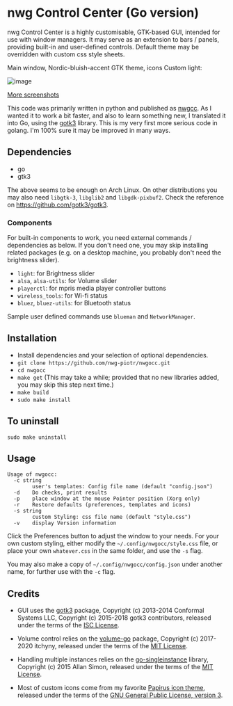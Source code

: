 # nwg Control Center (Go version)

nwg Control Center is a highly customisable, GTK-based GUI, intended for use with window managers. It may serve as an
extension to bars / panels, providing built-in and user-defined controls. Default theme may be overridden with custom
css style sheets.

Main window, Nordic-bluish-accent GTK theme, icons Custom light:

![image](https://user-images.githubusercontent.com/20579136/168924121-2f4a8ff2-51d5-4ceb-a813-5bb4b7901214.png)

[More screenshots](https://scrot.cloud/album/nwgocc.tDg)

This code was primarily written in python and published as [nwgcc](https://github.com/nwg-piotr/nwgcc). As I wanted it
to work a bit faster, and also to learn something new, I translated it into Go, using the
[gotk3](https://github.com/gotk3/gotk3) library. This is my very first more serious code in golang. I'm 100% sure it
may be improved in many ways.

## Dependencies

- go
- gtk3

The above seems to be enough on Arch Linux. On other distributions you may also need `libgtk-3`, `libglib2` and
`libgdk-pixbuf2`. Check the reference on https://github.com/gotk3/gotk3.

### Components

For built-in components to work, you need external commands / dependencies as below. If you don't need one, you may
skip installing related packages (e.g. on a desktop machine, you probably don't need the brightness slider).

- `light`: for Brightness slider
- `alsa`, `alsa-utils`: for Volume slider
- `playerctl`: for mpris media player controller buttons
- `wireless_tools`: for Wi-fi status
- `bluez`, `bluez-utils`: for Bluetooth status

Sample user defined commands use `blueman` and `NetworkManager`.

## Installation

- Install dependencies and your selection of optional dependencies.
- `git clone https://github.com/nwg-piotr/nwgocc.git`
- `cd nwgocc`
- `make get` (This may take a while; provided that no new libraries added, you may skip this step next time.)
- `make build`
- `sudo make install`

## To uninstall

`sudo make uninstall`

## Usage

```text
Usage of nwgocc:
  -c string
    	user's templates: Config file name (default "config.json")
  -d	Do checks, print results
  -p	place window at the mouse Pointer position (Xorg only)
  -r	Restore defaults (preferences, templates and icons)
  -s string
    	custom Styling: css file name (default "style.css")
  -v	display Version information
 ```

 Click the Preferences button to adjust the window to your needs. For your own custom styling, either modify the
 `~/.config/nwgocc/style.css` file, or place your own `whatever.css` in the same folder, and use the `-s` flag.

 You may also make a copy of `~/.config/nwgocc/config.json` under another name, for further use with the `-c` flag.

## Credits

- GUI uses the [gotk3](https://github.com/gotk3/gotk3) package, Copyright (c) 2013-2014 Conformal Systems LLC,
Copyright (c) 2015-2018 gotk3 contributors, released under the terms of the
[ISC License](https://github.com/gotk3/gotk3/blob/master/LICENSE).

- Volume control relies on the [volume-go](https://github.com/itchyny/volume-go) package, Copyright (c) 2017-2020 itchyny,
released under the terms of the [MIT License](https://github.com/itchyny/volume-go/blob/master/LICENSE).

- Handling multiple instances relies on the [go-singleinstance](https://github.com/allan-simon/go-singleinstance)
library, Copyright (c) 2015 Allan Simon, released under the terms of the
[MIT License](https://github.com/allan-simon/go-singleinstance/blob/master/LICENSE).

- Most of custom icons come from my favorite [Papirus icon theme](https://github.com/PapirusDevelopmentTeam/papirus-icon-theme),
released under the terms of the
[GNU General Public License, version 3](https://github.com/PapirusDevelopmentTeam/papirus-icon-theme/blob/master/LICENSE).
